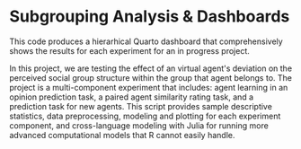 # Subgrouping Analysis & Dashboards

This code produces a hierarhical Quarto dashboard that comprehensively shows the results for each experiment for an in progress project.

In this project, we are testing the effect of an virtual agent's deviation on the perceived social group structure within the group that agent belongs to. The project is a multi-component experiment that includes: agent learning in an opinion prediction task, a paired agent similarity rating task, and a prediction task for new agents. This script provides sample descriptive statistics, data preprocessing, modeling and plotting for each experiment component, and cross-language modeling with Julia for running more advanced computational models that R cannot easily handle.
